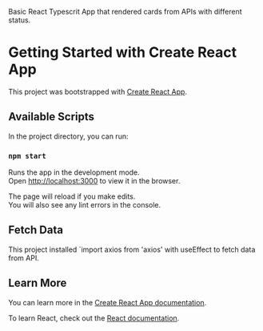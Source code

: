 Basic React Typescrit App that rendered cards from APIs with different status.
# Getting Started with Create React App

This project was bootstrapped with [Create React App](https://create-react-app.dev/docs/adding-typescript/).

## Available Scripts

In the project directory, you can run:

### `npm start`

Runs the app in the development mode.\
Open [http://localhost:3000](http://localhost:3000) to view it in the browser.

The page will reload if you make edits.\
You will also see any lint errors in the console.

## Fetch Data
This project installed `import axios from 'axios' with useEffect to fetch data from API.


## Learn More

You can learn more in the [Create React App documentation](https://facebook.github.io/create-react-app/docs/getting-started).

To learn React, check out the [React documentation](https://reactjs.org/).
